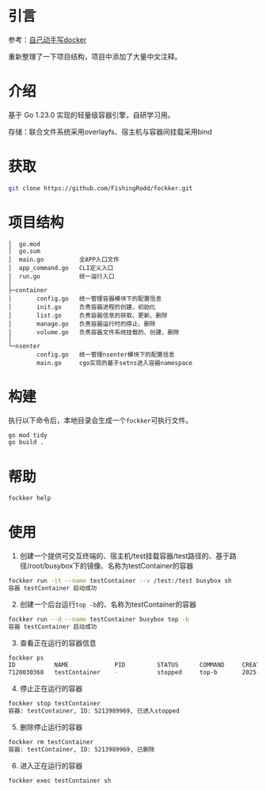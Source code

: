 # 引言

参考：[自己动手写docker](https://github.com/xianlubird/mydocker)

重新整理了一下项目结构，项目中添加了大量中文注释。

# 介绍

基于 Go 1.23.0 实现的轻量级容器引擎，自研学习用。

存储：联合文件系统采用overlayfs、宿主机与容器间挂载采用bind

# 获取

```sh
git clone https://github.com/FishingRodd/fockker.git
```

# 项目结构

```
│  go.mod
│  go.sum
│  main.go          全APP入口文件
│  app_command.go   CLI定义入口
│  run.go           统一运行入口
│
├─container
│       config.go   统一管理容器模块下的配置信息
│       init.go     负责容器进程的创建、初始化
│       list.go     负责容器信息的获取、更新、删除
│       manage.go   负责容器运行时的停止、删除
│       volume.go   负责容器文件系统挂载的、创建、删除
│
└─nsenter
        config.go   统一管理nsenter模块下的配置信息
        main.go     cgo实现的基于setns进入容器namespace

```

# 构建

执行以下命令后，本地目录会生成一个`fockker`可执行文件。

```sh
go mod tidy
go build .
```

# 帮助

```sh
fockker help
```

# 使用

1. 创建一个提供可交互终端的、宿主机/test挂载容器/test路径的、基于路径/root/busybox下的镜像、名称为testContainer的容器

```sh
fockker run -it --name testContainer --v /test:/test busybox sh
容器 testContainer 启动成功
```

2. 创建一个后台运行`top -b`的、名称为testContainer的容器

```sh
fockker run --d --name testContainer busybox top -b
容器 testContainer 启动成功
```

3. 查看正在运行的容器信息

```sh
fockker ps
ID           NAME             PID         STATUS      COMMAND     CREATED
7120030368   testContainer    -           stopped     top-b       2025-04-16 06:35:24
```

4. 停止正在运行的容器

```sh
fockker stop testContainer
容器: testContainer, ID: 5213989969, 已进入stopped
```

5. 删除停止运行的容器

```sh
fockker rm testContainer
容器: testContainer, ID: 5213989969, 已删除
```

6. 进入正在运行的容器

```sh
fockker exec testContainer sh
```
